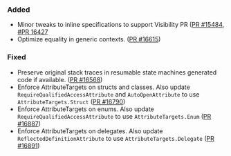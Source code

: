 ### Added

* Minor tweaks to inline specifications to support Visibility PR ([PR #15484](https://github.com/dotnet/fsharp/pull/15484), [#PR 16427](https://github.com/dotnet/fsharp/pull/15484)
* Optimize equality in generic contexts. ([PR #16615](https://github.com/dotnet/fsharp/pull/16615))

### Fixed

* Preserve original stack traces in resumable state machines generated code if available. ([PR #16568](https://github.com/dotnet/fsharp/pull/16568))
* Enforce AttributeTargets on structs and classes. Also update `RequireQualifiedAccessAttribute` and `AutoOpenAttribute` to use `AttributeTargets.Struct` ([PR #16790](https://github.com/dotnet/fsharp/pull/16790))
* Enforce AttributeTargets on enums. Also update `RequireQualifiedAccessAttribute` to use `AttributeTargets.Enum` ([PR #16887](https://github.com/dotnet/fsharp/pull/16887))
* Enforce AttributeTargets on delegates. Also update `ReflectedDefinitionAttribute` to use `AttributeTargets.Delegate` ([PR #16891](https://github.com/dotnet/fsharp/pull/16891))